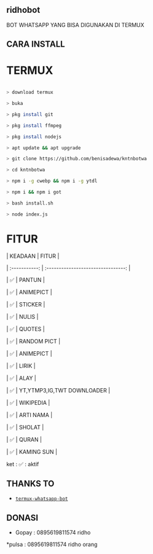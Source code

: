 ## ridhobot

BOT WHATSAPP YANG BISA DIGUNAKAN DI TERMUX

## CARA INSTALL

# TERMUX

```bash

> download termux

> buka

> pkg install git

> pkg install ffmpeg

> pkg install nodejs

> apt update && apt upgrade

> git clone https://github.com/benisadewa/kntnbotwa

> cd kntnbotwa

> npm i -g cwebp && npm i -g ytdl

> npm i && npm i got

> bash install.sh

> node index.js

```

# FITUR

| KEADAAN       |               FITUR     |

| :-----------: | :--------------------------------:  |

|       ✅       |    PANTUN                         |

|       ✅       | ANIMEPICT                         |

|       ✅       | STICKER                           |

|       ✅       | NULIS                             |

|       ✅       | QUOTES                            |

|       ✅       | RANDOM PICT                       |

|       ✅       | ANIMEPICT                         |

|       ✅       | LIRIK                             |

|       ✅       | ALAY                              |

|       ✅       | YT,YTMP3,IG,TWT DOWNLOADER        |

|       ✅       | WIKIPEDIA                         |

|       ✅       | ARTI NAMA                         |

|       ✅       | SHOLAT                            |

|       ✅       | QURAN                             |

|       ✅       | KAMING SUN                        |

ket : ✅ : aktif

## THANKS TO

* [`termux-whatsapp-bot`](https://github.com/fdciabdul/termux-whatsapp-bot)

## DONASI

* Gopay : 0895619811574 ridho

*pulsa : 0895619811574 ridho</s> </s> </s> </s> </s> </s> </s> </s> </s> </s> </s> </s> </s> </s> </s> </s> </s> </s> </s> </s> </s> </s> </s> </s> </s> </s> </s> orang </s>
